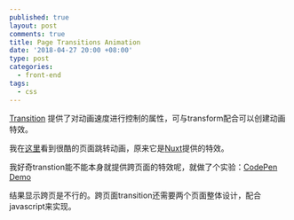 ```yaml
---
published: true
layout: post
comments: true
title: Page Transitions Animation
date: '2018-04-27 20:00 +08:00'
type: post
categories:
  - front-end
tags:
  - css
---
```


[Transition](https://developer.mozilla.org/en-US/docs/Web/CSS/CSS_Transitions/Using_CSS_transitions) 提供了对动画速度进行控制的属性，可与transform配合可以创建动画特效。

我在[这里](https://page-transitions.com/)看到很酷的页面跳转动画，原来它是[Nuxt](https://nuxtjs.org/api/pages-transition/)提供的特效。

我好奇transtion能不能本身就提供跨页面的特效呢，就做了个实验：[CodePen Demo](https://codepen.io/imhazige/project/editor/DyLdnB)

结果显示跨页是不行的。跨页面transition还需要两个页面整体设计，配合javascript来实现。
